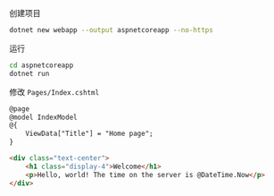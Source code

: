 创建项目

```bash
dotnet new webapp --output aspnetcoreapp --no-https
```

运行

```bash
cd aspnetcoreapp
dotnet run
```

修改 `Pages/Index.cshtml`

```html
@page
@model IndexModel
@{
    ViewData["Title"] = "Home page";
}

<div class="text-center">
    <h1 class="display-4">Welcome</h1>
    <p>Hello, world! The time on the server is @DateTime.Now</p>
</div>
```



